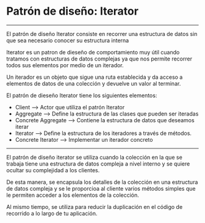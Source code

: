 # Patrón de diseño: Iterator
---
El patrón de diseño Iterator consiste en recorrer una estructura de datos sin que sea necesario conocer su estructura interna

Iterator es un patron de dieseño de comportamiento muy útil cuando tratamos con estructuras de datos complejas ya que nos permite recorrer todos sus elementos por medio de un iterador.

Un iterador es un objeto que sigue una ruta establecida y da acceso a elementos de datos de una colección y devuelve un valor al terminar.

El patrón de dieseño Iterator tiene los siguientes elementos:

- Client --> Actor que utiliza el patrón Iterator
- Aggregate --> Define la estructura de las clases que pueden ser iteradas
- Concrete Aggregate --> Contiene la estructura de datos que deseamos iterar
- Iterator --> Define la estructura de los iteradores a través de métodos.
- Concrete Iterator --> Implementar un iterador concreto
---
El patrón de diseño iterator se utiliza cuando la colección en la que se trabaja tiene una estructura de datos compleja a nivel interno y se quiere ocultar su complejidad a los clientes.

De esta manera, se encapsula los detalles de la colección en una estructura de datos compleja y se le proporcioa al cliente varios métodos simples que le permiten acceder a los elementos de la colección.

Al mismo tiempo, se utiliza para reducir la duplicación en el código de recorrido a lo largo de tu aplicación.